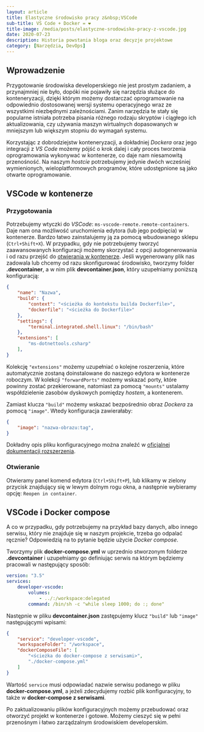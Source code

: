 ```yaml
---
layout: article
title: Elastyczne środowisko pracy z&nbsp;VSCode
sub-title: VS Code + Docker = ❤️
title-image: /media/posts/elastyczne-srodowisko-pracy-z-vscode.jpg
date: 2020-07-23
description: Historia powstania bloga oraz decyzje projektowe
category: [Narzędzia, DevOps]
---
```


## Wprowadzenie

Przygotowanie środowiska developerskiego nie jest prostym zadaniem, a przynajmniej nie było, dopóki nie pojawiły się narzędzia służące do konteneryzacji,
dzięki którym możemy dostarczać oprogramowanie na odpowiednio dostosowanej wersji systemu operacyjnego wraz ze wszystkimi niezbędnymi zależnościami.
Zanim narzędzia te stały się popularne istniała potrzeba pisania różnego rodzaju skryptów i ciągłego ich aktualizowania, czy używania maszyn wirtualnych dopasowanych w mniejszym lub większym stopniu do wymagań systemu.

Korzystając z dobrodziejstw konteneryzacji, a dokładniej *Dockera* oraz jego integracji z *VS Code* możemy pójść o krok dalej i cały proces tworzenia oprogramowania wykonywać w kontenerze, co daje nam niesamowitą przenośność.
Na naszym *hostcie* potrzebujemy jedynie dwóch wcześniej wymienionych, wieloplatformowych programów, które udostępnione są jako otwarte oprogramowanie.

## VSCode w kontenerze

### Przygotowania
Potrzebujemy wtyczki do *VSCode*: `ms-vscode-remote.remote-containers`. Daje nam ona możliwość uruchomienia edytora (lub jego podpięcia) w kontenerze. Bardzo łatwo zainstalujemy ją za pomocą wbudowanego sklepu (`Ctrl+Shift+X`).
W przypadku, gdy nie potrzebujemy tworzyć zaawansowanych konfiguracji możemy skorzystać z opcji autogenerowania i od razu przejść do [otwierania w kontenerze](#otwieranie). Jeśli wygenerowany plik nas zadowala lub chcemy od razu skonfigurować środowisko, tworzymy folder **.devcontainer**, a w nim plik **devcontainer.json**, który uzupełniamy poniższą konfiguracją:

```json
{
    "name": "Nazwa",
    "build": {
        "context": "<ścieżka do kontekstu builda Dockerfile>",
        "dockerfile": "<ścieżka do Dockerfile>"
    },
    "settings": {
        "terminal.integrated.shell.linux": "/bin/bash"
    },
    "extensions": [
        "ms-dotnettools.csharp"
    ],
}
```

Kolekcję `"extensions"` możemy uzupełniać o kolejne roszerzenia, które automatycznie zostaną doinstalowane do naszego edytora w kontenerze roboczym. W kolekcji `"forwardPorts"` możemy wskazać porty, które powinny zostać przekierowane, natomiast za pomocą `"mounts"` ustalamy współdzielenie zasobów dyskowych pomiędzy *hostem*, a kontenerem.

Zamiast klucza `"build"` możemy wskazać bezpośrednio obraz *Dockera* za pomocą `"image"`. Wtedy konfiguracja zawierałaby:
```json
{
    "image": "nazwa-obrazu:tag",
}
```

Dokładny opis pliku konfiguracyjnego można znaleźć w [oficjalnej dokumentacji rozszerzenia](https://code.visualstudio.com/docs/remote/devcontainerjson-reference).

### Otwieranie
Otwieramy panel komend edytora (`Ctrl+Shift+P`), lub klikamy w zielony przycisk znajdujący się w lewym dolnym rogu okna, a następnie wybieramy opcję: `Reopen in container`.

## VSCode i Docker compose
A co w przypadku, gdy potrzebujemy na przykład bazy danych, albo innego serwisu, który nie znajduje się w naszym projekcie, trzeba go odpalać ręcznie?
Odpowiedzią na to pytanie będzie użycie *Docker compose*.

Tworzymy plik **docker-compose.yml** w uprzednio stworzonym folderze **.devcontainer** i uzupełniamy go definiując serwis na którym będziemy pracowali w następujący sposób:

```yaml
version: "3.5"
services:
    developer-vscode:
        volumes:
            - ../:/workspace:delegated
        command: /bin/sh -c "while sleep 1000; do :; done"
```

Następnie w pliku **devcontainer.json** zastępujemy klucz `"build"` lub `"image"` następującymi wpisami:

```json
{
    "service": "developer-vscode",
    "workspaceFolder": "/workspace",
    "dockerComposeFile": [
        "<ścieżka do docker-compose z serwisami>",
        "./docker-compose.yml"
    ]
}
```

Wartość `service` musi odpowiadać nazwie serwisu podanego w pliku **docker-compose.yml**, a jeżeli zdecydujemy rozbić plik konfiguracyjny, to także w **docker-compose z serwisami**.

Po zaktualizowaniu plików konfiguracyjnych możemy przebudować oraz otworzyć projekt w kontenerze i gotowe. Możemy cieszyć się w pełni przenośnym i łatwo zarządzalnym środowiskiem developerskim.